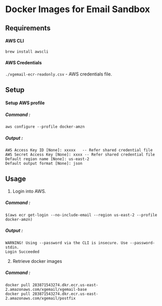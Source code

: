 Docker Images for Email Sandbox
============================

Requirements
------------
#### AWS CLI
```brew install awscli```
#### AWS Credentials
`./xgemail-ecr-readonly.csv` - AWS credentials file.

Setup
----------
#### Setup AWS profile
##### Command :
```aws configure --profile docker-amzn```
##### Output :
```
AWS Access Key ID [None]: xxxxx   -- Refer shared credential file
AWS Secret Access Key [None]: xxxx -- Refer shared credential file
Default region name [None]: us-east-2
Default output format [None]: json
```

Usage
-----
1) Login into AWS.
##### Command : 
```$(aws ecr get-login --no-include-email --region us-east-2 --profile docker-amzn)```
##### Output :
```
WARNING! Using --password via the CLI is insecure. Use --password-stdin.
Login Succeeded
```

2) Retrieve docker images
##### Command :
```
docker pull 283871543274.dkr.ecr.us-east-2.amazonaws.com/xgemail/xgemail-base
docker pull 283871543274.dkr.ecr.us-east-2.amazonaws.com/xgemail/postfix
```
